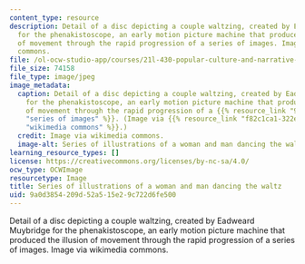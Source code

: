 ```yaml
---
content_type: resource
description: Detail of a disc depicting a couple waltzing, created by Eadweard Muybridge
  for the phenakistoscope, an early motion picture machine that produced the illusion
  of movement through the rapid progression of a series of images. Image via wikimedia
  commons.
file: /ol-ocw-studio-app/courses/21l-430-popular-culture-and-narrative-serial-storytelling-spring-2013/9a0d3854209d52a515e29c722d6fe500_21l-430s13.jpg
file_size: 74158
file_type: image/jpeg
image_metadata:
  caption: Detail of a disc depicting a couple waltzing, created by Eadweard Muybridge
    for the phenakistoscope, an early motion picture machine that produced the illusion
    of movement through the rapid progression of a {{% resource_link "94495e7a-1e80-449a-9ba5-569e95b91b37"
    "series of images" %}}. (Image via {{% resource_link "f82c1ca1-322e-4f21-bf5c-9848f1368f99"
    "wikimedia commons" %}}.)
  credit: Image via wikimedia commons.
  image-alt: Series of illustrations of a woman and man dancing the waltz.
learning_resource_types: []
license: https://creativecommons.org/licenses/by-nc-sa/4.0/
ocw_type: OCWImage
resourcetype: Image
title: Series of illustrations of a woman and man dancing the waltz
uid: 9a0d3854-209d-52a5-15e2-9c722d6fe500
---
```

Detail of a disc depicting a couple waltzing, created by Eadweard Muybridge for the phenakistoscope, an early motion picture machine that produced the illusion of movement through the rapid progression of a series of images. Image via wikimedia commons.